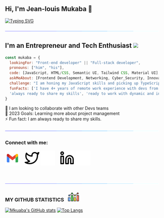 ## Hi, I'm Jean-louis Mukaba 👋 

[![Typing SVG](https://readme-typing-svg.herokuapp.com?font=sans+Latin&size=15&duration=6000&pause=1000&width=435&lines=Premature+optimization+is+the+root+of+all+evil;First%2C+solve+the+problem.;One+commit+at+a+time)](https://git.io/typing-svg)

![line](./img/line.gif)

## I'm an Entrepreneur and Tech Enthusiast <img src="https://media.giphy.com/media/XGma2iRIHTKkwqRkFl/giphy.gif" width="50">

```javascript
const mukaba = {
  lookingFor: "Front-end developer" || "Full-stack developer",
  pronouns: ["him", "his"],
  code: [JavaScript, HTML/CSS, Semantic UI, Tailwind CSS, Material UI],
  askMeAbout: [Frontend Development, Networking, Cyber_Security, Innovation],
  challenge: "I am honing my JavaScript skills and picking up TypeScript",
  funFacts: ['I have 4+ years of remote work experience with devs from all over the world', 
  'always ready to share my skills', 'ready to work with dynamic and innovative teams']
}
```

 👯 I am looking to collaborate with other Devs teams<br>
 🥅 2023 Goals: Learning more about project management <br>
 ⚡ Fun fact: I am always ready to share my skills.

![line](./img/line.gif)

### Connect with me:

[![jeanlouismukaba01@yahoo.com](./img/gmail.svg)](jeanlouismukaba01@yahoo.com)
&nbsp;&nbsp;
[![website](./img/twitter-light.svg)](https://twitter.com/MukabaJeanlouis#gh-light-mode-only)
[![website](./img/twitter-dark.svg)](https://twitter.com/MukabaJeanlouis#gh-dark-mode-only)
&nbsp;&nbsp;
[![website](./img/linkedin-light.svg)](https://www.linkedin.com/in/kitenge-mukaba-jean-louis-71a2441bb#gh-light-mode-only)
[![website](./img/linkedin-dark.svg)](https://www.linkedin.com/in/kitenge-mukaba-jean-louis-71a2441bb#gh-dark-mode-only)
&nbsp;&nbsp;

<br />

![line](./img/line.gif)

### MY GITHUB STATISTICS &nbsp; <img src="./img/statistics.png" height="30" align="justify"/>

[![Mkuaba's GitHub stats](https://github-readme-stats.vercel.app/api?username=Mukaba&count_private=true&hide_title=true&show_icons=true&hide_border=true&theme=nightowl&bg_color=161B22)](https://github.com/anuraghazra/github-readme-stats)
[![Top Langs](https://github-readme-stats.vercel.app/api/top-langs/?username=Mukaba&card_width=250&langs_count=6&hide_border=true&layout=compact&theme=nightowl&bg_color=161B22)](https://github.com/anuraghazra/github-readme-stats)

